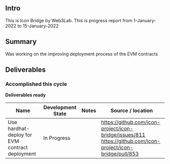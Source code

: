 ## Intro

This is Icon Bridge by Web3Lab. This is progress report from 1-January-2022 to 15-January-2022

## Summary

Was working on the improving deployment process of the EVM contracts

## Deliverables

### Accomplished this cycle

__Deliverables ready__

| Name                                            | Development State | Notes | Source / location                                                                                                 |
|-------------------------------------------------|-------------------|-------|-------------------------------------------------------------------------------------------------------------------|
| Use hardhat-deploy for EVM contract deployment  | In Progress       |       | https://github.com/icon-project/icon-bridge/issues/811 <br/> https://github.com/icon-project/icon-bridge/pull/853 |
